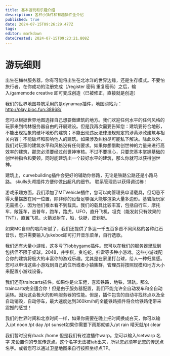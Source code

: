 ```yaml
---
title: 基本游玩和乐趣介绍
description: 各种小插件和有趣插件全介绍
published: true
date: 2024-07-15T09:26:29.477Z
tags: 
editor: markdown
dateCreated: 2024-07-15T09:23:21.808Z
---
```


# 游玩细则
出生在梅林服务器，你有可能将出生在北冰洋的世界边缘，还是生存模式。不要怕旅行者，在你成功的注册完成（/register 密码 重复密码）之后，输入/gamemode creative 即可变成创造（已被修正，直接就是创造）

我们的世界地图导航采用的是dynamap插件，地图网站为：http://play.bioc.fun:38968/

您可以根据世界地图选择自己想要做建筑的地方。我们欢迎任何水平的任何风格的玩家来到梅林服务器自由的开展建设。但是我再次需要告知您：建筑要符合地形，不能出现抽象的破坏地形的建筑；不能出现违反法律法规规定的涉黄涉政建筑与相关内容；不能破坏和影响他人的建筑。如果涉及纠纷尽可能私下解决。除此以外，我们对玩家的建筑水平和风格没有任何要求。如果你想借助创世神的力量来进行高效率的建筑，那您必须要经过创世神审核。不过不要担心，只要您基本掌握基础的创世神指令和要领，同时能建筑出一个较好水平的建筑，那么你就可以获得创世神。

建筑上，curvebuilding插件会更好的辅助你修路，无论是铁路公路还是小路马路。
skulls头颅插件方便你做出超凡的细节。
联系管理员以获得调试棒！

游戏乐趣方面，我们添加了MTVehicle插件，您可以向管理员申请载具，但切忌不得大量摆放在同一位置，除非你的设备足够强大能够渲染大量多边形。基岩版玩家无需担心，因为他们根本看不到载具。我们的载具比较丰富，包括自行车，摩托车，敞篷车，吉普车，跑车，路虎，UFO，直升飞机，坦克（能发射只有效果的TNT），直翼飞机，火箭发射车，船，快艇，皮划艇。

如果MC自带的唱片听腻了，我们还提供了多达一千五百多首不同风格的各种红石音乐，您只需要输入/jukebox即可打开音乐菜单，自行选歌。

我们还有大量小游戏，这多亏了lobbygame插件。您可以在我们的服务器里玩到包括但不限于桌球，2048，井字棋，贪吃蛇，扫雷等多种小游戏。这些小游戏配合你的建筑将极大的丰富你的游戏乐趣。尤其是在家里打台球，给人一种归属感。您可以申请这些小游戏到自己的住所或者小镇集群，管理员将按照规模和地方大小来配置小游戏设备。

我们还有traincarts插件。如果你是火车佬，喜欢铁路，地铁，轻轨。那么traincarts完全适合你！但是由于服务器配置，我们不能允许全自动发车和全自动运转。因为这会极大的影响服务器的性能。但是，插件包含的自动寻找终点以及全自动销毁，自动停车，最大速度达到360km/h的全能铁路插件将会给铁路佬带来震撼的感觉！

我们的世界时间和北京时间一样，如果你需要在晚上把时间换成白天，你可以输入/pt noon /pt day /pt sunset如果你需要下雨那就输入/pt rain 晴天就/pt clear

我们暂时没有/back /home 但是我们有过渡插件warp。您可以输入/setwarp 名字 来设置你的专属传送点。这个名字无法被tab出来，所以您必须牢记您的传送点名字。或者您可以通过卫星地图来自行按照坐标点TP。

